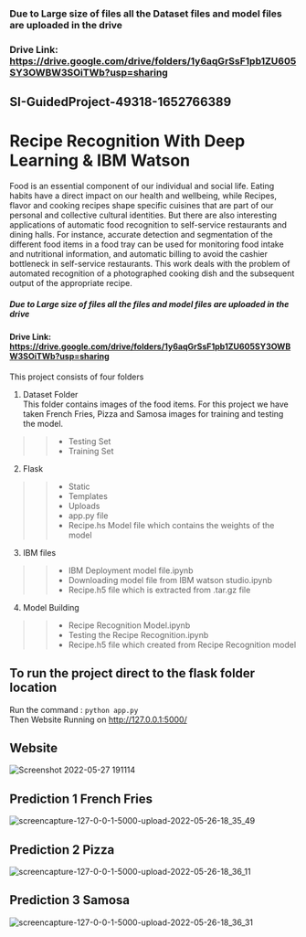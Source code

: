 ### Due to Large size of files all the Dataset files and model files are uploaded in the drive
### Drive Link: https://drive.google.com/drive/folders/1y6aqGrSsF1pb1ZU605SY3OWBW3SOiTWb?usp=sharing
## SI-GuidedProject-49318-1652766389
# Recipe Recognition With Deep Learning  &amp; IBM Watson
Food is an essential component of our individual and social life. Eating habits have a direct impact on our health and wellbeing, while Recipes, flavor and cooking recipes shape specific cuisines that are part of our personal and collective cultural identities. But there are also interesting applications of automatic food recognition to self-service restaurants and dining halls. For instance, accurate detection and segmentation of the different food items in a food tray can be used for monitoring food intake and nutritional information, and automatic billing to avoid the cashier bottleneck in self-service restaurants. This work deals with the problem of automated recognition of a photographed cooking dish and the subsequent output of the appropriate recipe.

##### Due to Large size of files all the files and model files are uploaded in the drive
#### Drive Link: https://drive.google.com/drive/folders/1y6aqGrSsF1pb1ZU605SY3OWBW3SOiTWb?usp=sharing

This project consists of four folders
1. Dataset Folder <br />
    This folder contains images of the food items. For this project we have taken French Fries, Pizza and Samosa images for training and testing the model. 
>>  - Testing Set
>>  - Training Set
2. Flask <br />
>>  - Static
>>  - Templates
>>  - Uploads
>>  - app.py file
>>  - Recipe.hs Model file which contains the weights of the model
3. IBM files <br />
>>  - IBM Deployment model file.ipynb
>>  - Downloading model file from IBM watson studio.ipynb
>>  - Recipe.h5 file which is extracted from .tar.gz file
4. Model Building <br />
>>  - Recipe Recognition Model.ipynb
>>  - Testing the Recipe Recognition.ipynb
>>  - Recipe.h5 file which created from Recipe Recognition model

## To run the project direct to the flask folder location 
Run the command : ` python app.py ` <br />
Then Website Running on http://127.0.0.1:5000/

## Website
![Screenshot 2022-05-27 191114](https://user-images.githubusercontent.com/87355988/170710916-44c83582-fabf-4c1d-9d78-cfdc710b09bb.png)

## Prediction 1 French Fries
![screencapture-127-0-0-1-5000-upload-2022-05-26-18_35_49](https://user-images.githubusercontent.com/87355988/170709264-32d05441-8796-4042-b035-bab41da32534.png)

## Prediction 2 Pizza
![screencapture-127-0-0-1-5000-upload-2022-05-26-18_36_11](https://user-images.githubusercontent.com/87355988/170709355-2f980f7b-e46d-426b-91cc-d2e6c00e12bf.png)

## Prediction 3 Samosa
![screencapture-127-0-0-1-5000-upload-2022-05-26-18_36_31](https://user-images.githubusercontent.com/87355988/170709435-b09019e8-d576-4bed-a1df-41db05dd6e89.png)


